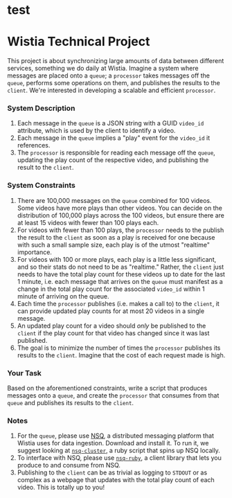 # test
# Wistia Technical Project
This project is about synchronizing large amounts of data between different services, something we do daily at Wistia. Imagine a system where messages are placed onto a `queue`; a `processor` takes messages off the `queue`, performs some operations on them, and publishes the results to the `client`. We're interested in developing a scalable and efficient `processor`.

### System Description

1. Each message in the `queue` is a JSON string with a GUID `video_id` attribute, which is used by the client to identify a video.
2. Each message in the `queue` implies a "play" event for the `video_id` it references.
3. The `processor` is responsible for reading each message off the `queue`, updating the play count of the respective video, and publishing the result to the `client`.

### System Constraints

1. There are 100,000 messages on the `queue` combined for 100 videos. Some videos have more plays than other videos. You can decide on the distribution of 100,000 plays across the 100 videos, but ensure there are at least 15 videos with fewer than 100 plays each.
2. For videos with fewer than 100 plays, the `processor` needs to the publish the result to the `client` as soon as a play is received for one because with such a small sample size, each play is of the utmost "realtime" importance.
3. For videos with 100 or more plays, each play is a little less significant, and so their stats do not need to be as "realtime." Rather, the `client` just needs to have the total play count for these videos up to date for the last 1 minute, i.e. each message that arrives on the `queue` must manifest as a change in the total play count for the associated `video_id` within 1 minute of arriving on the queue.
4. Each time the `processor` publishes (i.e. makes a call to) to the `client`, it can provide updated play counts for at most 20 videos in a single message.
5. An updated play count for a video should _only_ be published to the `client` if the play count for that video has changed since it was last published.
6. The goal is to minimize the number of times the `processor` publishes its results to the `client`. Imagine that the cost of each request made is high.

### Your Task

Based on the aforementioned constraints, write a script that produces messages onto a `queue`, and create the `processor` that consumes from that `queue` and publishes its results to the `client`.

### Notes

1. For the `queue`, please use [NSQ](http://nsq.io/), a distributed messaging platform that Wistia uses for data ingestion. Download and install it. To run it, we suggest looking at [`nsq-cluster`](https://github.com/wistia/nsq-cluster), a ruby script that spins up NSQ locally.
2. To interface with NSQ, please use [`nsq-ruby`](https://github.com/wistia/nsq-ruby), a client library that lets you produce to and consume from NSQ.
3. Publishing to the `client` can be as trivial as logging to `STDOUT` or as complex as a webpage that updates with the total play count of each video. This is totally up to you!
